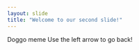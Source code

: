 ```yaml
---
layout: slide
title: "Welcome to our second slide!"
---
```

Doggo meme
Use the left arrow to go back!
